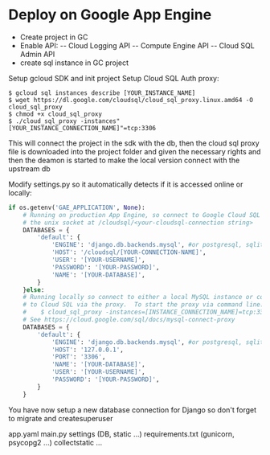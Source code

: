 # Deploy on Google App Engine

- Create project in GC
- Enable API: 
-- Cloud Logging API 
-- Compute Engine API 
-- Cloud SQL Admin API 
- create sql instance in GC project

Setup gcloud SDK and init project
Setup Cloud SQL Auth proxy:

    $ gcloud sql instances describe [YOUR_INSTANCE_NAME]
    $ wget https://dl.google.com/cloudsql/cloud_sql_proxy.linux.amd64 -O cloud_sql_proxy
    $ chmod +x cloud_sql_proxy
    $ ./cloud_sql_proxy -instances"[YOUR_INSTANCE_CONNECTION_NAME]"=tcp:3306

This will connect the project in the sdk with the db, then the cloud sql proxy file is downloaded into the project folder and given the necessary rights and then the deamon is started to make the local version connect with the upstream db

Modify settings.py so it automatically detects if it is accessed online or locally:
```py
if os.getenv('GAE_APPLICATION', None):
    # Running on production App Engine, so connect to Google Cloud SQL using
    # the unix socket at /cloudsql/<your-cloudsql-connection string>
    DATABASES = {
        'default': {
            'ENGINE': 'django.db.backends.mysql', #or postgresql, sqlite3, oracle
            'HOST': '/cloudsql/[YOUR-CONNECTION-NAME]',
            'USER': '[YOUR-USERNAME]',
            'PASSWORD': '[YOUR-PASSWORD]',
            'NAME': '[YOUR-DATABASE]',
        }
    }else:
    # Running locally so connect to either a local MySQL instance or connect 
    # to Cloud SQL via the proxy.  To start the proxy via command line: 
    #    $ cloud_sql_proxy -instances=[INSTANCE_CONNECTION_NAME]=tcp:3306 
    # See https://cloud.google.com/sql/docs/mysql-connect-proxy
    DATABASES = {
        'default': {
            'ENGINE': 'django.db.backends.mysql', #or postgresql, sqlite3, oracle
            'HOST': '127.0.0.1',
            'PORT': '3306',
            'NAME': '[YOUR-DATABASE]',
            'USER': '[YOUR-USERNAME]',
            'PASSWORD': '[YOUR-PASSWORD]',
        }
    }
```
You have now setup a new database connection for Django so don't forget to migrate and createsuperuser

app.yaml
main.py
settings (DB, static ...)
requirements.txt (gunicorn, psycopg2 ...)
collectstatic ...
<!--stackedit_data:
eyJoaXN0b3J5IjpbLTEwNDYyMzY0NjUsLTE5MDc3NDIwNDUsLT
Q1MDA0NjgzNiwxMzIzMTAyNzYyXX0=
-->